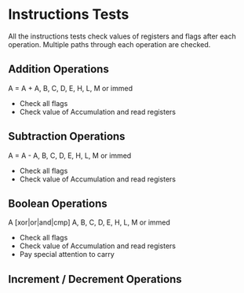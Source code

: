 Instructions Tests
==================
All the instructions tests check values of registers and flags after each 
operation. Multiple paths through each operation are checked.

Addition Operations
-------------------
A = A + A, B, C, D, E, H, L, M or immed
- Check all flags
- Check value of Accumulation and read registers

Subtraction Operations
-------------------
A = A - A, B, C, D, E, H, L, M or immed
- Check all flags
- Check value of Accumulation and read registers

Boolean Operations
------------------
A [xor|or|and|cmp] A, B, C, D, E, H, L, M or immed
- Check all flags
- Check value of Accumulation and read registers
- Pay special attention to carry

Increment / Decrement Operations
--------------------------------
